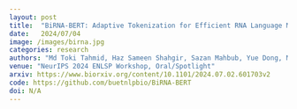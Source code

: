 ```yaml
---
layout: post
title:  "BiRNA-BERT: Adaptive Tokenization for Efficient RNA Language Modeling"
date:   2024/07/04
image: /images/birna.jpg
categories: research
authors: "Md Toki Tahmid, Haz Sameen Shahgir, Sazan Mahbub, Yue Dong, Md Shamsuzzoha Bayzid"
venue: "NeurIPS 2024 ENLSP Workshop, Oral/Spotlight"
arxiv: https://www.biorxiv.org/content/10.1101/2024.07.02.601703v2
code: https://github.com/buetnlpbio/BiRNA-BERT
doi: N/A
---
```

